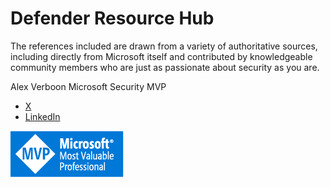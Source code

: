 # Defender Resource Hub

The references included are drawn from a variety of authoritative sources, including directly from Microsoft itself and contributed by knowledgeable community members who are just as passionate about security as you are.

Alex Verboon
Microsoft Security MVP

- [X](https://twitter.com/alexverboon)
- [LinkedIn](https://www.linkedin.com/in/verboonalex/)

 ![](./img/mvp.png)